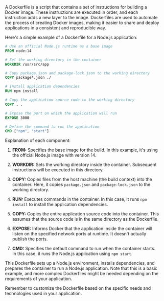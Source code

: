A Dockerfile is a script that contains a set of instructions for building a Docker image. These instructions are executed in order, and each instruction adds a new layer to the image. Dockerfiles are used to automate the process of creating Docker images, making it easier to share and deploy applications in a consistent and reproducible way.

Here's a simple example of a Dockerfile for a Node.js application:

```Dockerfile
# Use an official Node.js runtime as a base image
FROM node:14

# Set the working directory in the container
WORKDIR /usr/src/app

# Copy package.json and package-lock.json to the working directory
COPY package*.json ./

# Install application dependencies
RUN npm install

# Copy the application source code to the working directory
COPY . .

# Expose the port on which the application will run
EXPOSE 3000

# Define the command to run the application
CMD ["npm", "start"]
```

Explanation of each component:

1. **FROM:** Specifies the base image for the build. In this example, it's using the official Node.js image with version 14.

2. **WORKDIR:** Sets the working directory inside the container. Subsequent instructions will be executed in this directory.

3. **COPY:** Copies files from the host machine (the build context) into the container. Here, it copies `package.json` and `package-lock.json` to the working directory.

4. **RUN:** Executes commands in the container. In this case, it runs `npm install` to install the application dependencies.

5. **COPY:** Copies the entire application source code into the container. This assumes that the source code is in the same directory as the Dockerfile.

6. **EXPOSE:** Informs Docker that the application inside the container will listen on the specified network ports at runtime. It doesn't actually publish the ports.

7. **CMD:** Specifies the default command to run when the container starts. In this case, it runs the Node.js application using `npm start`.

This Dockerfile sets up a Node.js environment, installs dependencies, and prepares the container to run a Node.js application. Note that this is a basic example, and more complex Dockerfiles might be needed depending on the requirements of your application.

Remember to customize the Dockerfile based on the specific needs and technologies used in your application.
